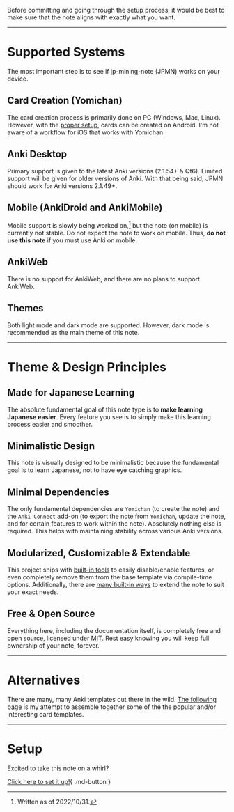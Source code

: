 
Before committing and going through the setup process,
it would be best to make sure that the note aligns with exactly what you want.

---


# Supported Systems
The most important step is to see if jp-mining-note (JPMN) works on your device.

## Card Creation (Yomichan)
The card creation process is primarily done on PC (Windows, Mac, Linux).
However, with the
[proper setup](https://github.com/KamWithK/AnkiconnectAndroid),
cards can be created on Android.
I'm not aware of a workflow for iOS that works with Yomichan.

## Anki Desktop
Primary support is given to the latest Anki versions (2.1.54+ & Qt6).
Limited support will be given for older versions of Anki.
With that being said, JPMN should work for Anki versions 2.1.49+.

## Mobile (AnkiDroid and AnkiMobile)
Mobile support is slowly being worked on,[^1]
but the note (on mobile) is currently not stable.
Do not expect the note to work on mobile.
Thus, **do not use this note** if you must use Anki on mobile.


[^1]:
    Written as of 2022/10/31.

## AnkiWeb
There is no support for AnkiWeb,
and there are no plans to support AnkiWeb.

## Themes
Both light mode and dark mode are supported.
However, dark mode is recommended as the main theme of this note.


---




# Theme & Design Principles

## Made for Japanese Learning
The absolute fundamental goal of this note type is to **make learning Japanese easier**.
Every feature you see is to simply make this learning process easier and smoother.

## Minimalistic Design
This note is visually designed to be minimalistic because the fundamental goal is to learn Japanese,
not to have eye catching graphics.

## Minimal Dependencies
The only fundamental dependencies are `Yomichan` (to create the note) and the `Anki-Connect` add-on
(to export the note from `Yomichan`, update the note, and for certain features to work within the note).
Absolutely nothing else is required.
This helps with maintaining stability across various Anki versions.

## Modularized, Customizable & Extendable
This project ships with [built-in tools](options.md) to easily disable/enable features,
or even completely remove them from the base template via compile-time options.
Additionally, there are [many built-in ways](modding.md) to extend the note to suit your exact needs.

## Free & Open Source
Everything here, including the documentation itself, is completely free and open source,
licensed under [MIT](https://github.com/Aquafina-water-bottle/jp-mining-note/blob/master/LICENSE).
Rest easy knowing you will keep full ownership of your note, forever.


---


# Alternatives
There are many, many Anki templates out there in the wild.
[The following page](alternatives.md)
is my attempt to assemble together some of the the popular and/or interesting card templates.


---

# Setup
Excited to take this note on a whirl?

[Click here to set it up!](setup.md){ .md-button }

